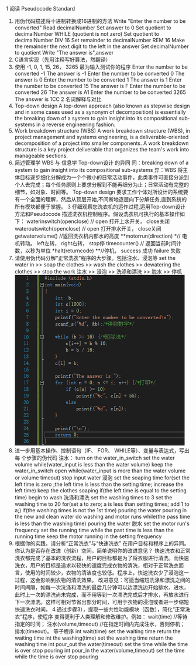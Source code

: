 1 阅读 Pseudocode Standard
1. 用伪代码描述将十进制转换成16进制的方法
Write "Enter the number to be converted"
Read decimalNumber
Set answer to 0
Set quotient to decimalNumber
WHILE (quotient is not zero)
Set quotient to decimalNumber DIV 16
Set remainder to decimalNumber REM 16
Make the remainder the next digit to the left in the answer
Set decimalNumber to quotient
Write "The answer is",answer
2. C语言实现（先用注释写好算法，然翻译）
3. 使用 -1, 0, 1, 15, 26， 3265 最为输入测试你的程序
Enter the number to be converted
-1
The answer is -1
Enter the number to be converted
0
The answer is 0
Enter the number to be converted
1
The answer is 1
Enter the number to be converted
15
The answer is F
Enter the number to be converted
26
The answer is A1
Enter the number to be converted
3265
The answer is 1CC
2 名词解释与对比
1. Top-down design
A top-down approach (also known as stepwise design and in some cases used as a synonym of decomposition) is essentially the breaking down of a system to gain insight into its compositional sub-systems in a reverse engineering fashion.
2. Work breakdown structure (WBS)
A work breakdown structure (WBS), in project management and systems engineering, is a deliverable-oriented decomposition of a project into smaller components. A work breakdown structure is a key project deliverable that organizes the team's work into manageable sections.
3. 简述管理学 WBS 与 信息学 Top-down设计 的异同
同：breaking down of a system to gain insight into its compositional sub-systems
异：WBS 将主体目标逐步细化分解成为一个个微小的日常活动事件，此类事件可直接分派到个人去完成；每个任务原则上要求分解到不能再细分为止；日常活动有完整的细节，如对象、时间等。
Top-down design 要求工作个体对所设计的系统要有一个全面的理解，然后从顶层开始,不间断地逐层向下分解任务,直到系统的所有模块都便于掌握。
3
仔细观察您洗衣机的运作过程,运用Top-down设计方法和Pseudocode 描述洗衣机控制程序。假设洗衣机可执行的基本操作如下：
waterinswitch(openclose) // open 打开上水开关， close关闭 wateroutswitch(openclose) // open 打开排水开关， close关闭 getwatervolume() //返回洗衣机内部水的高度 **motorrun(direction) *// 电机转动。 left左转， right右转， stop停 timecounter() // 返回当前时间计数，以秒为单位 *halt(returncode) **//停机， success 成功 failure 失败
1. 请使用伪代码分解“正常洗衣”程序的大步骤。包括注水、浸泡等
set the water in >> soap the clothes >> wash the clothes >> dewatering the clothes >> stop the work
注水 >> 浸泡 >> 洗涤和漂洗 >> 脱水 >> 停机
![](images/hw08.png)
2. 进一步用基本操作、控制语句（IF、 FOR、 WHILE等）、变量与表达式，写出每 个步骤的伪代码
注水：
turn on the water_in_switch
set the water volume
while(water_input is less than the water volume)
keep the water_in_switch open
while(water_input is more than the water volume or volume timeout)
stop input water
浸泡
set the soaping time
for(set the left time is zero ;the left time is less than the setting time; increase the left time)
keep the clothes soaping
if(the left time is equal to the setting time)
begin to wash
洗涤和漂洗
set the washing times to 3
set the washing time to 20
for(set a to zero; a is less than setting times; add 1 to a;)
if(the washing times is not the 1st time)
pouring the water
pouring in the new and clean water
do
washing and motor runs
while(the pass time is less than the washing time)
pouring the water
脱水
set the motor run's frequency
set the running time
while the past time is less than the running time
keep the motor running in the setting frequency
3. 根据你的实践，请分析“正常洗衣”与“快速洗衣” 在用户目标和程序上的异同。 你认为是否存在改进（创新）空间，简单说明你的改进意见？
快速洗衣和正常洗衣都完成了基本的洗衣流程，用户的目标都是为了将衣服进行清洗。而快速洗衣，用户的目标是追求以较快的速度完成衣物的清洗，相对于正常洗衣而言，使用的时间较少，衣物的清洁度也较低。程序上，快速洗衣少了浸泡这一过程，这会影响到衣物的清洗效果。
改进意见：可适当缩短洗涤和漂洗之间的时间间隔，如每一次洗涤和漂洗的最后几分钟可以边漂洗边开始排水、进水，此时上一次的漂洗尚未完成，而不用等到一次漂洗完成后才排水，再放水进行下一次漂洗。这样可相对节省出部分时间，可用于衣物的浸泡或者进一步缩短快速洗衣时间。
4.通过步骤3），提取一些共性功能模块（函数），简化“正常洗衣”程序，使程序 变得更利于人类理解和修改维护。例如： wait(time) //等待指定的时间； 注水(volume,timeout) //在指定时间内完成注水，否则停机； 排水(timeout)。 等子程序
int wait(time)
set the waiting time
return the waiting time
int the washing(time)
set the washing time
return the washing time
int pour_out the water(timeout)
set the time
while the time is over
stop pouring
int pour_in the water(volume,timeout)
set the time
while the time is over
stop pouring